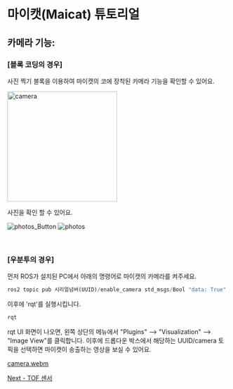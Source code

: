 # 마이캣(Maicat) 튜토리얼
## 카메라 기능:

### [블록 코딩의 경우]
사진 찍기 블록을 이용하여 마이캣의 코에 장착된 카메라 기능을 확인할 수 있어요.

<img src="https://github.com/user-attachments/assets/baf7216c-7d62-43f1-b98a-05dc95e83783" alt="camera" width="250"/>

사진을 확인 할 수 있어요.

![photos_Button](https://github.com/user-attachments/assets/f29436cd-e772-47df-946e-a075c3f59ca2)
![photos](https://github.com/user-attachments/assets/5573fae4-1c13-44ba-b013-0504eef3b615)

&nbsp;
### [우분투의 경우]
먼저 ROS가 설치된 PC에서 아래의 명령어로 마이캣의 카메라를 켜주세요.

```python
ros2 topic pub 시리얼넘버(UUID)/enable_camera std_msgs/Bool "data: True"
```

이후에 'rqt'를 실행시킵니다.
```python
rqt
```
rqt UI 화면이 나오면, 왼쪽 상단의 메뉴에서 "Plugins" --> "Visualization" --> "Image View"를 클릭합니다.
이후에 드롭다운 박스에서 해당하는 UUID/camera 토픽을 선택하면 마이캣이 송출하는 영상을 보실 수 있어요.

[camera.webm](https://github.com/macroact/maicat_tutorial/assets/106013071/eb620e88-22f9-40d6-8518-54440af4eda2)


[Next - TOF 센서](../05_maicat_tof_sensor/README.md)
